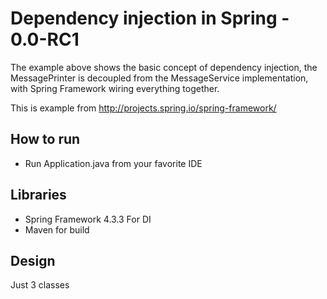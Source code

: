 # Dependency injection in Spring - 0.0-RC1
The example above shows the basic concept of dependency injection, 
the MessagePrinter is decoupled from the MessageService implementation, 
with Spring Framework wiring everything together. 

This is example from http://projects.spring.io/spring-framework/

How to run 
----------

* Run Application.java from your favorite IDE

Libraries
---------

* Spring Framework 4.3.3 For DI
* Maven for build

Design
------
Just 3 classes
